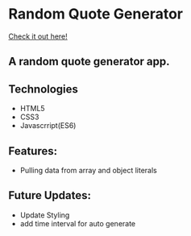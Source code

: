 # Random Quote Generator

[Check it out here!](https://trrstnn.github.io/Random-Quote-Generator/)

## A random quote generator app.

## Technologies
* HTML5
* CSS3
* Javascrript(ES6)

## Features:
- Pulling data from array and object literals


## Future Updates: 
- Update Styling
- add time interval for auto generate

